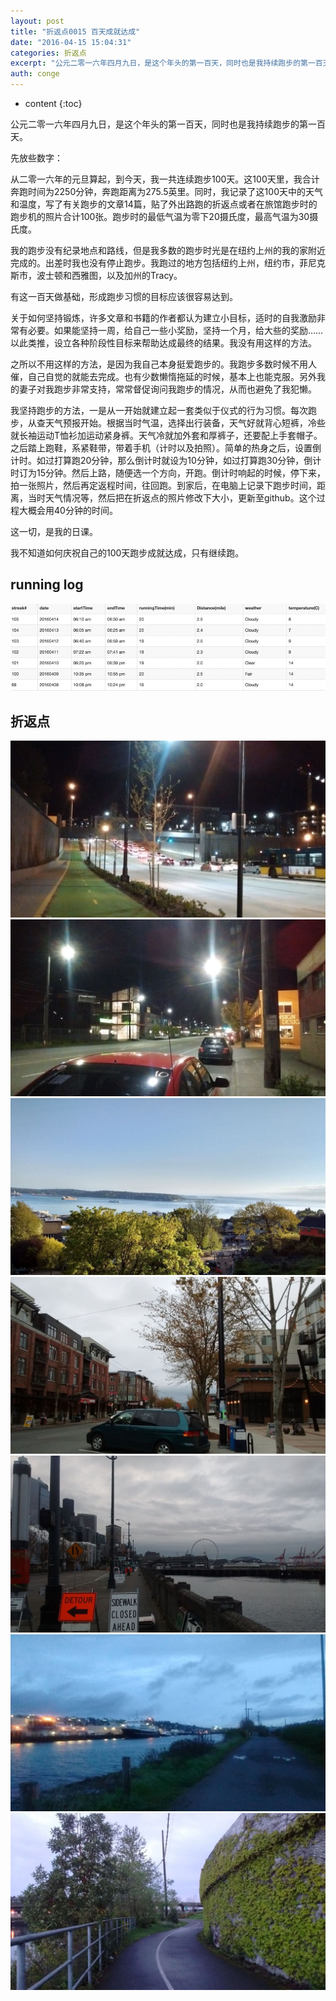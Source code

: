 ```yaml
---
layout: post
title: "折返点0015 百天成就达成"
date: "2016-04-15 15:04:31"
categories: 折返点
excerpt: "公元二零一六年四月九日，是这个年头的第一百天，同时也是我持续跑步的第一百天。 先放些数字： 从二零一六年的元旦算起，到今天，我一共连续跑步100..."
auth: conge
---
```

* content
{:toc}

公元二零一六年四月九日，是这个年头的第一百天，同时也是我持续跑步的第一百天。

先放些数字：

从二零一六年的元旦算起，到今天，我一共连续跑步100天。这100天里，我合计奔跑时间为2250分钟，奔跑距离为275.5英里。同时，我记录了这100天中的天气和温度，写了有关跑步的文章14篇，贴了外出路跑的折返点或者在旅馆跑步时的跑步机的照片合计100张。跑步时的最低气温为零下20摄氏度，最高气温为30摄氏度。

我的跑步没有纪录地点和路线，但是我多数的跑步时光是在纽约上州的我的家附近完成的。出差时我也没有停止跑步。我跑过的地方包括纽约上州，纽约市，菲尼克斯市，波士顿和西雅图，以及加州的Tracy。

有这一百天做基础，形成跑步习惯的目标应该很容易达到。

关于如何坚持锻炼，许多文章和书籍的作者都认为建立小目标，适时的自我激励非常有必要。如果能坚持一周，给自己一些小奖励，坚持一个月，给大些的奖励……以此类推，设立各种阶段性目标来帮助达成最终的结果。我没有用这样的方法。

之所以不用这样的方法，是因为我自己本身挺爱跑步的。我跑步多数时候不用人催，自己自觉的就能去完成。也有少数懒惰拖延的时候，基本上也能克服。另外我的妻子对我跑步非常支持，常常督促询问我跑步的情况，从而也避免了我犯懒。

我坚持跑步的方法，一是从一开始就建立起一套类似于仪式的行为习惯。每次跑步，从查天气预报开始。根据当时气温，选择出行装备，天气好就背心短裤，冷些就长袖运动T恤衫加运动紧身裤。天气冷就加外套和厚裤子，还要配上手套帽子。之后踏上跑鞋，系紧鞋带，带着手机（计时以及拍照）。简单的热身之后，设置倒计时。如过打算跑20分钟，那么倒计时就设为10分钟，如过打算跑30分钟，倒计时订为15分钟。然后上路，随便选一个方向，开跑。倒计时响起的时候，停下来，拍一张照片，然后再定返程时间，往回跑。到家后，在电脑上记录下跑步时间，距离，当时天气情况等，然后把在折返点的照片修改下大小，更新至github。这个过程大概会用40分钟的时间。

这一切，是我的日课。

我不知道如何庆祝自己的100天跑步成就达成，只有继续跑。

## running log

![Week 15 log](/assets/images/折返点/118382-031ac885c7d2db09.png)
## 折返点

![20160408.jpg](/assets/images/折返点/118382-2da2e7d8964ecfbf.jpg)
![20160409.jpg](/assets/images/折返点/118382-01b2144f4c2cce6e.jpg)
![20160410.jpg](/assets/images/折返点/118382-5ad55b75fc79401b.jpg)
![20160411.jpg](/assets/images/折返点/118382-459222b9bdfc78d9.jpg)
![20160412.jpg](/assets/images/折返点/118382-fe20c9f338941431.jpg)
![20160413.jpg](/assets/images/折返点/118382-eb47928199ef5775.jpg)
![20160414.jpg](/assets/images/折返点/118382-b416ff4ff0064304.jpg)

